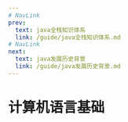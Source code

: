 ```yaml
---
# NavLink
prev:
  text: java全栈知识体系
  link: /guide/java全栈知识体系.md
# NavLink
next:
  text: java发展历史背景
  link: /guide/java发展历史背景.md
---
```

# 计算机语言基础

